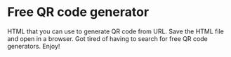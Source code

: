 # Free QR code generator

HTML that you can use to generate QR code from URL. Save the HTML file and open in a browser.
Got tired of having to search for free QR code generators. Enjoy!
